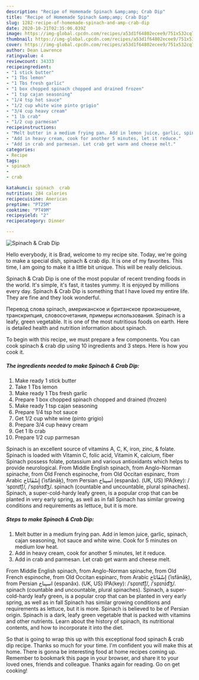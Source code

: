 ```yaml
---
description: "Recipe of Homemade Spinach &amp;amp; Crab Dip"
title: "Recipe of Homemade Spinach &amp;amp; Crab Dip"
slug: 1282-recipe-of-homemade-spinach-and-amp-crab-dip
date: 2020-10-21T02:35:06.039Z
image: https://img-global.cpcdn.com/recipes/a53d1f64802ecee9/751x532cq70/spinach-crab-dip-recipe-main-photo.jpg
thumbnail: https://img-global.cpcdn.com/recipes/a53d1f64802ecee9/751x532cq70/spinach-crab-dip-recipe-main-photo.jpg
cover: https://img-global.cpcdn.com/recipes/a53d1f64802ecee9/751x532cq70/spinach-crab-dip-recipe-main-photo.jpg
author: Dean Lawrence
ratingvalue: 4
reviewcount: 34333
recipeingredient:
- "1 stick butter"
- "1 Tbs lemon"
- "1 Tbs fresh garlic"
- "1 box chopped spinach chopped and drained frozen"
- "1 tsp cajan seasoning"
- "1/4 tsp hot sauce"
- "1/2 cup white wine pinto grigio"
- "3/4 cup heavy cream"
- "1 lb crab"
- "1/2 cup parmesan"
recipeinstructions:
- "Melt butter in a medium frying pan. Add in lemon juice, garlic, spinach, cajan seasoning, hot sauce and white wine. Cook for 5 minutes on medium low heat."
- "Add in heavy cream, cook for another 5 minutes, let it reduce."
- "Add in crab and parmesan. Let crab get warm and cheese melt."
categories:
- Recipe
tags:
- spinach
- 
- crab

katakunci: spinach  crab 
nutrition: 284 calories
recipecuisine: American
preptime: "PT25M"
cooktime: "PT49M"
recipeyield: "2"
recipecategory: Dinner

---
```



![Spinach &amp; Crab Dip](https://img-global.cpcdn.com/recipes/a53d1f64802ecee9/751x532cq70/spinach-crab-dip-recipe-main-photo.jpg)

Hello everybody, it is Brad, welcome to my recipe site. Today, we're going to make a special dish, spinach &amp; crab dip. It is one of my favorites. This time, I am going to make it a little bit unique. This will be really delicious.

Spinach &amp; Crab Dip is one of the most popular of recent trending foods in the world. It's simple, it's fast, it tastes yummy. It is enjoyed by millions every day. Spinach &amp; Crab Dip is something that I have loved my entire life. They are fine and they look wonderful.

Перевод слова spinach, американское и британское произношение, транскрипция, словосочетания, примеры использования. Spinach is a leafy, green vegetable. It is one of the most nutritious foods on earth. Here is detailed health and nutrition information about spinach.


To begin with this recipe, we must prepare a few components. You can cook spinach &amp; crab dip using 10 ingredients and 3 steps. Here is how you cook it.

<!--inarticleads1-->

##### The ingredients needed to make Spinach &amp; Crab Dip:

1. Make ready 1 stick butter
1. Take 1 Tbs lemon
1. Make ready 1 Tbs fresh garlic
1. Prepare 1 box chopped spinach chopped and drained (frozen)
1. Make ready 1 tsp cajan seasoning
1. Prepare 1/4 tsp hot sauce
1. Get 1/2 cup white wine (pinto grigio)
1. Prepare 3/4 cup heavy cream
1. Get 1 lb crab
1. Prepare 1/2 cup parmesan


Spinach is an excellent source of vitamins A, C, K, iron, zinc, &amp; folate. Spinach is loaded with Vitamin C, folic acid, Vitamin K, calcium, fiber Spinach possess folate, potassium and various antioxidants which helps to provide neurological. From Middle English spinach, from Anglo-Norman spinache, from Old French espinoche, from Old Occitan espinarc, from Arabic إِسْفَانَاخ‎ (ʾisfānāḵ), from Persian اسپناخ‎ (espanâx). (UK, US) IPA(key): /ˈspɪnɪt͡ʃ/, /ˈspɪnɪd͡ʒ/. spinach (countable and uncountable, plural spinaches). Spinach, a super-cold-hardy leafy green, is a popular crop that can be planted in very early spring, as well as in fall Spinach has similar growing conditions and requirements as lettuce, but it is more. 

<!--inarticleads2-->

##### Steps to make Spinach &amp; Crab Dip:

1. Melt butter in a medium frying pan. Add in lemon juice, garlic, spinach, cajan seasoning, hot sauce and white wine. Cook for 5 minutes on medium low heat.
1. Add in heavy cream, cook for another 5 minutes, let it reduce.
1. Add in crab and parmesan. Let crab get warm and cheese melt.


From Middle English spinach, from Anglo-Norman spinache, from Old French espinoche, from Old Occitan espinarc, from Arabic إِسْفَانَاخ‎ (ʾisfānāḵ), from Persian اسپناخ‎ (espanâx). (UK, US) IPA(key): /ˈspɪnɪt͡ʃ/, /ˈspɪnɪd͡ʒ/. spinach (countable and uncountable, plural spinaches). Spinach, a super-cold-hardy leafy green, is a popular crop that can be planted in very early spring, as well as in fall Spinach has similar growing conditions and requirements as lettuce, but it is more. Spinach is believed to be of Persian origin. Spinach is a dark, leafy green vegetable that is packed with vitamins and other nutrients. Learn about the history of spinach, its nutritional contents, and how to incorporate it into the diet. 

So that is going to wrap this up with this exceptional food spinach &amp; crab dip recipe. Thanks so much for your time. I'm confident you will make this at home. There is gonna be interesting food at home recipes coming up. Remember to bookmark this page in your browser, and share it to your loved ones, friends and colleague. Thanks again for reading. Go on get cooking!
